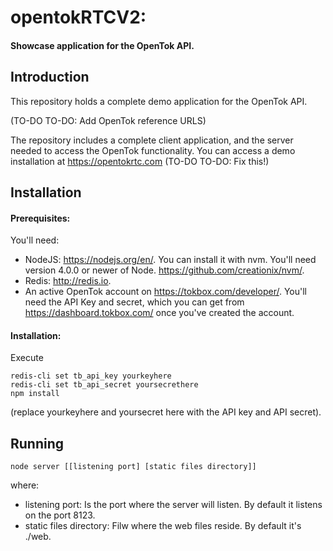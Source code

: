 # opentokRTCV2: 
#### Showcase application for the OpenTok API.
## Introduction

This repository holds a complete demo application for the OpenTok API. 

(TO-DO TO-DO: Add OpenTok reference URLS)

The repository includes a complete client application, and the server
needed to access the OpenTok functionality. You can access a demo
installation at https://opentokrtc.com (TO-DO TO-DO: Fix this!)

## Installation

#### Prerequisites:
You'll need:

- NodeJS: https://nodejs.org/en/. You can install it with nvm. You'll
  need version 4.0.0 or newer of Node.
  https://github.com/creationix/nvm/.
- Redis: http://redis.io.
- An active OpenTok account on https://tokbox.com/developer/. You'll
  need the API Key and secret, which you can get from
  https://dashboard.tokbox.com/ once you've created the account.

#### Installation:
Execute

```
redis-cli set tb_api_key yourkeyhere
redis-cli set tb_api_secret yoursecrethere
npm install
```

(replace yourkeyhere and yoursecret here with the API key and API
secret).

## Running

```
node server [[listening port] [static files directory]]
```

where:

- listening port: Is the port where the server will listen. By default
  it listens on the port 8123.
- static files directory: Filw where the web files reside. By default
  it's ./web.

